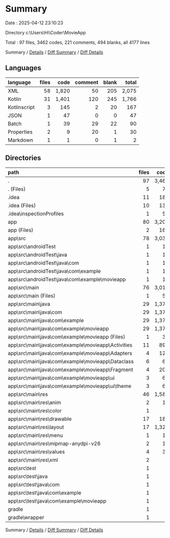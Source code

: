 # Summary

Date : 2025-04-12 23:10:23

Directory c:\\Users\\Hi\\Coder\\MovieApp

Total : 97 files,  3462 codes, 221 comments, 494 blanks, all 4177 lines

Summary / [Details](details.md) / [Diff Summary](diff.md) / [Diff Details](diff-details.md)

## Languages
| language | files | code | comment | blank | total |
| :--- | ---: | ---: | ---: | ---: | ---: |
| XML | 58 | 1,820 | 50 | 205 | 2,075 |
| Kotlin | 31 | 1,401 | 120 | 245 | 1,766 |
| Kotlinscript | 3 | 145 | 2 | 20 | 167 |
| JSON | 1 | 47 | 0 | 0 | 47 |
| Batch | 1 | 39 | 29 | 22 | 90 |
| Properties | 2 | 9 | 20 | 1 | 30 |
| Markdown | 1 | 1 | 0 | 1 | 2 |

## Directories
| path | files | code | comment | blank | total |
| :--- | ---: | ---: | ---: | ---: | ---: |
| . | 97 | 3,462 | 221 | 494 | 4,177 |
| . (Files) | 5 | 70 | 49 | 25 | 144 |
| .idea | 11 | 183 | 0 | 0 | 183 |
| .idea (Files) | 10 | 130 | 0 | 0 | 130 |
| .idea\\inspectionProfiles | 1 | 53 | 0 | 0 | 53 |
| app | 80 | 3,204 | 171 | 468 | 3,843 |
| app (Files) | 2 | 166 | 1 | 18 | 185 |
| app\\src | 78 | 3,038 | 170 | 450 | 3,658 |
| app\\src\\androidTest | 1 | 14 | 6 | 4 | 24 |
| app\\src\\androidTest\\java | 1 | 14 | 6 | 4 | 24 |
| app\\src\\androidTest\\java\\com | 1 | 14 | 6 | 4 | 24 |
| app\\src\\androidTest\\java\\com\\example | 1 | 14 | 6 | 4 | 24 |
| app\\src\\androidTest\\java\\com\\example\\movieapp | 1 | 14 | 6 | 4 | 24 |
| app\\src\\main | 76 | 3,015 | 159 | 443 | 3,617 |
| app\\src\\main (Files) | 1 | 51 | 0 | 3 | 54 |
| app\\src\\main\\java | 29 | 1,378 | 109 | 238 | 1,725 |
| app\\src\\main\\java\\com | 29 | 1,378 | 109 | 238 | 1,725 |
| app\\src\\main\\java\\com\\example | 29 | 1,378 | 109 | 238 | 1,725 |
| app\\src\\main\\java\\com\\example\\movieapp | 29 | 1,378 | 109 | 238 | 1,725 |
| app\\src\\main\\java\\com\\example\\movieapp (Files) | 1 | 39 | 6 | 9 | 54 |
| app\\src\\main\\java\\com\\example\\movieapp\\Activities | 11 | 893 | 35 | 133 | 1,061 |
| app\\src\\main\\java\\com\\example\\movieapp\\Adapters | 4 | 120 | 1 | 26 | 147 |
| app\\src\\main\\java\\com\\example\\movieapp\\Dataclass | 6 | 61 | 0 | 14 | 75 |
| app\\src\\main\\java\\com\\example\\movieapp\\Fragment | 4 | 201 | 40 | 44 | 285 |
| app\\src\\main\\java\\com\\example\\movieapp\\ui | 3 | 64 | 27 | 12 | 103 |
| app\\src\\main\\java\\com\\example\\movieapp\\ui\\theme | 3 | 64 | 27 | 12 | 103 |
| app\\src\\main\\res | 46 | 1,586 | 50 | 202 | 1,838 |
| app\\src\\main\\res\\anim | 2 | 10 | 0 | 2 | 12 |
| app\\src\\main\\res\\color | 1 | 5 | 0 | 0 | 5 |
| app\\src\\main\\res\\drawable | 17 | 183 | 3 | 38 | 224 |
| app\\src\\main\\res\\layout | 17 | 1,321 | 23 | 158 | 1,502 |
| app\\src\\main\\res\\menu | 1 | 19 | 0 | 1 | 20 |
| app\\src\\main\\res\\mipmap-anydpi-v26 | 2 | 10 | 0 | 0 | 10 |
| app\\src\\main\\res\\values | 4 | 30 | 0 | 3 | 33 |
| app\\src\\main\\res\\xml | 2 | 8 | 24 | 0 | 32 |
| app\\src\\test | 1 | 9 | 5 | 3 | 17 |
| app\\src\\test\\java | 1 | 9 | 5 | 3 | 17 |
| app\\src\\test\\java\\com | 1 | 9 | 5 | 3 | 17 |
| app\\src\\test\\java\\com\\example | 1 | 9 | 5 | 3 | 17 |
| app\\src\\test\\java\\com\\example\\movieapp | 1 | 9 | 5 | 3 | 17 |
| gradle | 1 | 5 | 1 | 1 | 7 |
| gradle\\wrapper | 1 | 5 | 1 | 1 | 7 |

Summary / [Details](details.md) / [Diff Summary](diff.md) / [Diff Details](diff-details.md)